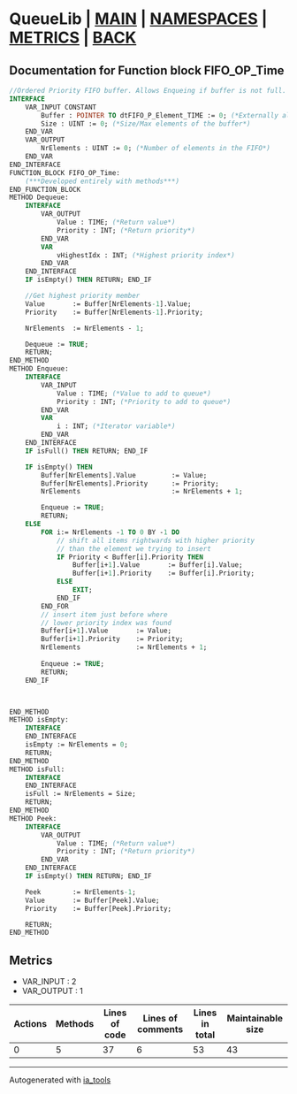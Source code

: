 # QueueLib | [MAIN] | [NAMESPACES] | [METRICS] | [BACK]  

## Documentation for Function block FIFO_OP_Time  

```pascal
//Ordered Priority FIFO buffer. Allows Enqueing if buffer is not full. Dequeues the highest priority elements first. Buffer is ordered from lowest to highest priority. e.g. 0 = Lowest priority  
INTERFACE
    VAR_INPUT CONSTANT
        Buffer : POINTER TO dtFIFO_P_Element_TIME := 0; (*Externally allocated buffer. Must be in format ARRAY[0..N]. ! Block doesn't check for Null pointer*)
        Size : UINT := 0; (*Size/Max elements of the buffer*)
    END_VAR
    VAR_OUTPUT 
        NrElements : UINT := 0; (*Number of elements in the FIFO*)
    END_VAR
END_INTERFACE
FUNCTION_BLOCK FIFO_OP_Time:
    (***Developed entirely with methods***)
END_FUNCTION_BLOCK
METHOD Dequeue:
    INTERFACE
        VAR_OUTPUT 
            Value : TIME; (*Return value*)
            Priority : INT; (*Return priority*)
        END_VAR
        VAR 
            vHighestIdx : INT; (*Highest priority index*)
        END_VAR
    END_INTERFACE
    IF isEmpty() THEN RETURN; END_IF

    //Get highest priority member
    Value       := Buffer[NrElements-1].Value;
    Priority    := Buffer[NrElements-1].Priority;

    NrElements  := NrElements - 1;

    Dequeue := TRUE;
    RETURN;
END_METHOD
METHOD Enqueue:
    INTERFACE
        VAR_INPUT 
            Value : TIME; (*Value to add to queue*)
            Priority : INT; (*Priority to add to queue*)
        END_VAR
        VAR 
            i : INT; (*Iterator variable*)
        END_VAR
    END_INTERFACE
    IF isFull() THEN RETURN; END_IF

    IF isEmpty() THEN
        Buffer[NrElements].Value         := Value;
        Buffer[NrElements].Priority      := Priority;
        NrElements                       := NrElements + 1;

        Enqueue := TRUE;
        RETURN;
    ELSE
        FOR i:= NrElements -1 TO 0 BY -1 DO
            // shift all items rightwards with higher priority
            // than the element we trying to insert
            IF Priority < Buffer[i].Priority THEN
                Buffer[i+1].Value       := Buffer[i].Value;
                Buffer[i+1].Priority    := Buffer[i].Priority;
            ELSE
                EXIT;
            END_IF
        END_FOR
        // insert item just before where
        // lower priority index was found
        Buffer[i+1].Value       := Value;
        Buffer[i+1].Priority    := Priority;
        NrElements              := NrElements + 1;
                
        Enqueue := TRUE;
        RETURN;
    END_IF



END_METHOD
METHOD isEmpty:
    INTERFACE
    END_INTERFACE
    isEmpty := NrElements = 0;
    RETURN;
END_METHOD
METHOD isFull:
    INTERFACE
    END_INTERFACE
    isFull := NrElements = Size;
    RETURN;
END_METHOD
METHOD Peek:
    INTERFACE
        VAR_OUTPUT 
            Value : TIME; (*Return value*)
            Priority : INT; (*Return priority*)
        END_VAR
    END_INTERFACE
    IF isEmpty() THEN RETURN; END_IF

    Peek        := NrElements-1;
    Value       := Buffer[Peek].Value;
    Priority    := Buffer[Peek].Priority;

    RETURN;
END_METHOD
```

## Metrics  

- VAR_INPUT : 2
- VAR_OUTPUT : 1

| Actions | Methods | Lines of code | Lines of comments | Lines in total | Maintainable size |
| ------- | ------- | ------------- | ----------------- | -------------- | ----------------- |
| 0 | 5 | 37 |6 |53 | 43 |

---
Autogenerated with [ia_tools](https://github.com/tkucic/ia_tools)  

[MAIN]: ../../../../index_st.md
[NAMESPACES]: ../../nsList_st.md
[METRICS]: ../../../metrics_st.md
[BACK]: ../nsMain_st.md
